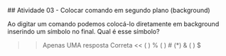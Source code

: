 ## Atividade 03 - Colocar comando em segundo plano (background)

Ao digitar um comando podemos colocá-lo diretamente em background inserindo um símbolo no final.
Qual é esse símbolo?

>>Apenas UMA resposta Correta <<
( ) %
( ) #
(*) &
( ) $


